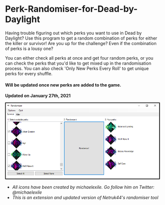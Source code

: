 # Perk-Randomiser-for-Dead-by-Daylight

Having trouble figuring out which perks you want to use in Dead by Daylight? Use this program to get a random combination of perks for either the killer or survivor! Are you up for the challenge? Even if the combination of perks is a lousy one?

You can either check all perks at once and get four random perks, or you can check the perks that you'd like to get mixed up in the randomisation process. You can also check 'Only New Perks Every Roll' to get unique perks for every shuffle.

#### Will be updated once new perks are added to the game.

**Updated on January 27th, 2021**

![Image of Program](/screenshot-of-program/Capture.PNG)

- *All icons have been created by michaelexile. Go follow him on Twitter: @michaelexile*
- *This is an extension and updated version of Netruk44's randomiser tool*
